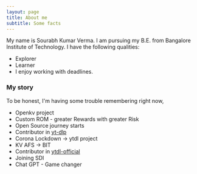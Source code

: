 ```yaml
---
layout: page
title: About me
subtitle: Some facts
---
```


<link rel="shortcut icon" type="x-icon" href="profile.png">

My name is Sourabh Kumar Verma.
I am pursuing my B.E. from Bangalore Institute of Technology.
 I have the following qualities:
- Explorer
- Learner
- I enjoy working with deadlines.


### My story

To be honest, I'm having some trouble remembering right now,
- Openkv project<br>
- Custom ROM - greater Rewards with greater Risk<br>
- Open Source journey starts<br>
- Contributor in [yt-dlp](https://github.com/yt-dlp/yt-dlp)<br>
- Corona Lockdown -> ytdl project<br>
- KV AFS -> BIT<br>
- Contributor in [ytdl-official](https://github.com/ytdl-official)<br>
- Joining SDI<br>
- Chat GPT - Game changer<br>